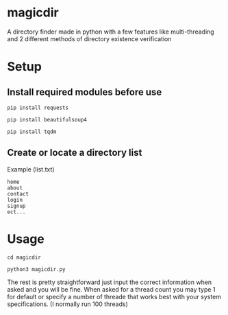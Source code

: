 # magicdir
A directory finder made in python with a few features like multi-threading and 2 different methods of directory existence verification

# Setup

## Install required modules before use

```
pip install requests
```
```
pip install beautifulsoup4
```
```
pip install tqdm
```

## Create or locate a directory list

Example (list.txt)
```
home
about
contact
login
signup
ect...
```

# Usage

```
cd magicdir
```
```
python3 magicdir.py
```

The rest is pretty straightforward just input the correct information when asked and you will be fine. When asked for a thread count you may type 1 for default or specify a number of threade that works best with your system specifications. (I normally run 100 threads)
